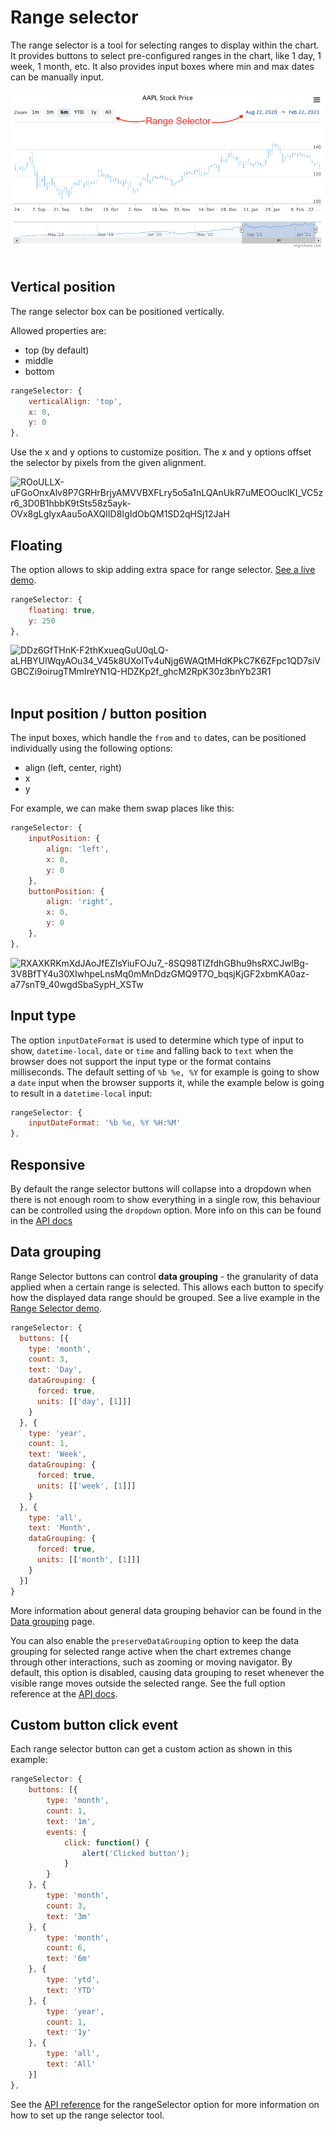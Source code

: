 Range selector
================

The range selector is a tool for selecting ranges to display within the chart. It provides buttons to select pre-configured ranges in the chart, like 1 day, 1 week, 1 month, etc. It also provides input boxes where min and max dates can be manually input.

![rangeSelector.png](rangeSelector.png) 

Vertical position
-----------------

The range selector box can be positioned vertically.

Allowed properties are:

*   top (by default)
*   middle
*   bottom

```js
rangeSelector: {
	verticalAlign: 'top',
	x: 0,
	y: 0
},
```

Use the x and y options to customize position. The x and y options offset the selector by pixels from the given alignment.

![ROoULLX-uFGoOnxAlv8P7GRHrBrjyAMVVBXFLry5o5a1nLQAnUkR7uMEOOuclKI_VC5zr6_3D0B1hbbK9tSts58z5ayk-OVx8gLgIyxAau5oAXQIID8IgIdObQM1SD2qHSj12JaH](https://lh3.googleusercontent.com/ROoULLX-uFGoOnxAlv8P7GRHrBrjyAMVVBXFLry5o5a1nLQAnUkR7uMEOOuclKI_VC5zr6_3D0B1hbbK9tSts58z5ayk-OVx8gLgIyxAau5oAXQIID8IgIdObQM1SD2qHSj12JaH)

Floating
--------

The option allows to skip adding extra space for range selector. [See a live demo](https://jsfiddle.net/gh/get/library/pure/highcharts/highcharts/tree/master/samples/stock/rangeselector/floating/).

```js
rangeSelector: {
	floating: true,
	y: 250
},
```

![DDz6GfTHnK-F2thKxueqGuU0qLQ-aLHBYUlWqyAOu34_V45k8UXoITv4uNjg6WAQtMHdKPkC7K6ZFpc1QD7siVGBCZi9oirugTMmIreYN1Q-HDZKp2f_ghcM2RpK30z3bnYb23R1](https://lh3.googleusercontent.com/DDz6GfTHnK-F2thKxueqGuU0qLQ-aLHBYUlWqyAOu34_V45k8UXoITv4uNjg6WAQtMHdKPkC7K6ZFpc1QD7siVGBCZi9oirugTMmIreYN1Q-HDZKp2f_ghcM2RpK30z3bnYb23R1) 

Input position / button position
--------------------------------

The input boxes, which handle the `from` and `to` dates, can be positioned individually using the following options:

*   align (left, center, right)
*   x
*   y

For example, we can make them swap places like this:

```js
rangeSelector: {
	inputPosition: {
		align: 'left',
		x: 0,
		y: 0
	},
	buttonPosition: {
		align: 'right',
		x: 0,
		y: 0
	},
},
```

![RXAXKRKmXdJAoJfEZIsYiuFOJu7_-8SQ98TIZfdhGBhu9hsRXCJwlBg-3V8BfTY4u30XIwhpeLnsMq0mMnDdzGMQ9T7O_bqsjKjGF2xbmKA0az-a77snT9_40wgdSbaSypH_XSTw](https://lh5.googleusercontent.com/RXAXKRKmXdJAoJfEZIsYiuFOJu7_-8SQ98TIZfdhGBhu9hsRXCJwlBg-3V8BfTY4u30XIwhpeLnsMq0mMnDdzGMQ9T7O_bqsjKjGF2xbmKA0az-a77snT9_40wgdSbaSypH_XSTw)

Input type
----------

The option `inputDateFormat` is used to determine which type of input to show, `datetime-local`, `date` or `time` and falling back to `text` when the browser does not support the input type or the format contains milliseconds. The default setting of `%b %e, %Y` for example is going to show a `date` input when the browser supports it, while the example below is going to result in a `datetime-local` input:

```js
rangeSelector: {
	inputDateFormat: '%b %e, %Y %H:%M'
},
```

Responsive
----------

By default the range selector buttons will collapse into a dropdown when there is not enough room to show everything in a single row, this behaviour can be controlled using the `dropdown` option. More info on this can be found in the [API docs](https://api.highcharts.com/highstock/rangeSelector.dropdown)


Data grouping
-------------

Range Selector buttons can control **data grouping** - the granularity of data applied when a certain range is selected. This allows each button to specify how the displayed data range should be grouped. See a live example in the [Range Selector demo](https://jsfiddle.net/gh/get/library/pure/highcharts/highcharts/tree/master/samples/stock/demo/rangeselector-datagrouping/).

```js
rangeSelector: {
  buttons: [{
    type: 'month',
    count: 3,
    text: 'Day',
    dataGrouping: {
      forced: true,
      units: [['day', [1]]]
    }
  }, {
    type: 'year',
    count: 1,
    text: 'Week',
    dataGrouping: {
      forced: true,
      units: [['week', [1]]]
    }
  }, {
    type: 'all',
    text: 'Month',
    dataGrouping: {
      forced: true,
      units: [['month', [1]]]
    }
  }]
}
```

More information about general data grouping behavior can be found in the [Data grouping](https://www.highcharts.com/docs/stock/data-grouping) page.

You can also enable the `preserveDataGrouping` option to keep the data grouping for selected range active when the chart extremes change through other interactions, such as zooming or moving navigator. By default, this option is disabled, causing data grouping to reset whenever the visible range moves outside the selected range. See the full option reference at the [API docs](https://api.highcharts.com/highstock/rangeSelector.preserveDataGrouping).

Custom button click event
-------------------------

Each range selector button can get a custom action as shown in this example:

```js
rangeSelector: {
	buttons: [{
		type: 'month',
		count: 1,
		text: '1m',
		events: {
			click: function() {
				alert('Clicked button');
			}
		}
	}, {
		type: 'month',
		count: 3,
		text: '3m'
	}, {
		type: 'month',
		count: 6,
		text: '6m'
	}, {
		type: 'ytd',
		text: 'YTD'
	}, {
		type: 'year',
		count: 1,
		text: '1y'
	}, {
		type: 'all',
		text: 'All'
	}]
},
```

See the [API reference](https://api.highcharts.com/highstock/rangeSelector) for the rangeSelector option for more information on how to set up the range selector tool.
